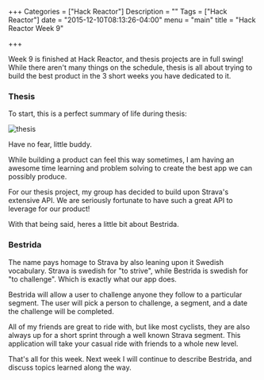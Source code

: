 +++
Categories = ["Hack Reactor"]
Description = ""
Tags = ["Hack Reactor"]
date = "2015-12-10T08:13:26-04:00"
menu = "main"
title = "Hack Reactor Week 9"

+++

Week 9 is finished at Hack Reactor, and thesis projects are in full swing! While there aren't many things on the schedule, thesis is all about trying to build the best product in the 3 short weeks you have dedicated to it.

### Thesis
To start, this is a perfect summary of life during thesis:

![thesis](http://i.imgur.com/wJ4IcDJ.gif)

Have no fear, little buddy.

While building a product can feel this way sometimes, I am having an awesome time learning and problem solving to create the best app we can possibly produce.

For our thesis project, my group has decided to build upon Strava's extensive API. We are seriously fortunate to have such a great API to leverage for our product!

With that being said, heres a little bit about Bestrida.

### Bestrida

The name pays homage to Strava by also leaning upon it Swedish vocabulary. Strava is swedish for "to strive", while Bestrida is swedish for "to challenge". Which is exactly what our app does.

Bestrida will allow a user to challenge anyone they follow to a particular segment. The user will pick a person to challenge, a segment, and a date the challenge will be completed.

All of my friends are great to ride with, but like most cyclists, they are also always up for a short sprint through a well known Strava segment. This application will take your casual ride with friends to a whole new level.

That's all for this week. Next week I will continue to describe Bestrida, and discuss topics learned along the way.
